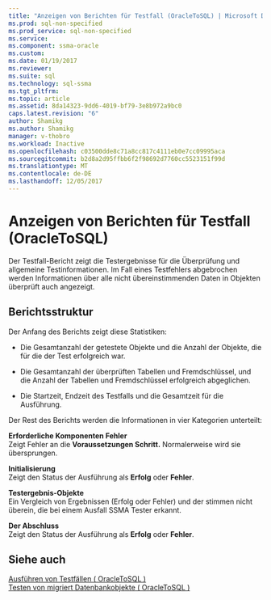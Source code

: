 ```yaml
---
title: "Anzeigen von Berichten für Testfall (OracleToSQL) | Microsoft Docs"
ms.prod: sql-non-specified
ms.prod_service: sql-non-specified
ms.service: 
ms.component: ssma-oracle
ms.custom: 
ms.date: 01/19/2017
ms.reviewer: 
ms.suite: sql
ms.technology: sql-ssma
ms.tgt_pltfrm: 
ms.topic: article
ms.assetid: 8da14323-9dd6-4019-bf79-3e8b972a9bc0
caps.latest.revision: "6"
author: Shamikg
ms.author: Shamikg
manager: v-thobro
ms.workload: Inactive
ms.openlocfilehash: c03500dde8c71a8cc817c4111eb0e7cc09995aca
ms.sourcegitcommit: b2d8a2d95ffbb6f2f98692d7760cc5523151f99d
ms.translationtype: MT
ms.contentlocale: de-DE
ms.lasthandoff: 12/05/2017
---
```

# <a name="viewing-test-case-reports-oracletosql"></a>Anzeigen von Berichten für Testfall (OracleToSQL)
Der Testfall-Bericht zeigt die Testergebnisse für die Überprüfung und allgemeine Testinformationen. Im Fall eines Testfehlers abgebrochen werden Informationen über alle nicht übereinstimmenden Daten in Objekten überprüft auch angezeigt.  
  
## <a name="report-structure"></a>Berichtsstruktur  
Der Anfang des Berichts zeigt diese Statistiken:  
  
-   Die Gesamtanzahl der getestete Objekte und die Anzahl der Objekte, die für die der Test erfolgreich war.  
  
-   Die Gesamtanzahl der überprüften Tabellen und Fremdschlüssel, und die Anzahl der Tabellen und Fremdschlüssel erfolgreich abgeglichen.  
  
-   Die Startzeit, Endzeit des Testfalls und die Gesamtzeit für die Ausführung.  
  
Der Rest des Berichts werden die Informationen in vier Kategorien unterteilt:  
  
**Erforderliche Komponenten Fehler**  
Zeigt Fehler an die **Voraussetzungen Schritt.** Normalerweise wird sie übersprungen.  
  
**Initialisierung**  
Zeigt den Status der Ausführung als **Erfolg** oder **Fehler**.  
  
**Testergebnis-Objekte**  
Ein Vergleich von Ergebnissen (Erfolg oder Fehler) und der stimmen nicht überein, die bei einem Ausfall SSMA Tester erkannt.  
  
**Der Abschluss**  
Zeigt den Status der Ausführung als **Erfolg** oder **Fehler**.  
  
## <a name="see-also"></a>Siehe auch  
[Ausführen von Testfällen &#40; OracleToSQL &#41;](../../ssma/oracle/running-test-cases-oracletosql.md)  
[Testen von migriert Datenbankobjekte &#40; OracleToSQL &#41;](../../ssma/oracle/testing-migrated-database-objects-oracletosql.md)  
  
